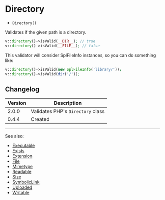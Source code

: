 # Directory

- `Directory()`

Validates if the given path is a directory.

```php
v::directory()->isValid(__DIR__); // true
v::directory()->isValid(__FILE__); // false
```

This validator will consider SplFileInfo instances, so you can do something like:

```php
v::directory()->isValid(new SplFileInfo('library/'));
v::directory()->isValid(dir('/'));
```

## Changelog

Version | Description
--------|-------------
  2.0.0 | Validates PHP's `Directory` class
  0.4.4 | Created

***
See also:

- [Executable](Executable.md)
- [Exists](Exists.md)
- [Extension](Extension.md)
- [File](File.md)
- [Mimetype](Mimetype.md)
- [Readable](Readable.md)
- [Size](Size.md)
- [SymbolicLink](SymbolicLink.md)
- [Uploaded](Uploaded.md)
- [Writable](Writable.md)
